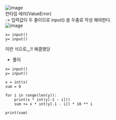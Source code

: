 ![image](https://user-images.githubusercontent.com/80080041/121845069-df5c9900-cd1f-11eb-8475-cd42c2eae70e.png)   
런타임 에러(ValueError)   
-> 입력값이 두 줄이므로 input() 을 두줄로 작성 해야한다.   
![image](https://user-images.githubusercontent.com/80080041/121845163-fef3c180-cd1f-11eb-8997-19ac445f2d95.png)
```
x= input()
y= input()
```
이런 식으로,,,!! 해결했당

* 풀이
```
x= input()
y= input()

x = int(x)
sum = 0

for i in range(len(y)):
    print(x * int(y[-1 - i]))
    sum += x * int(y[-1 - i]) * 10 ** i

print(sum)
```
